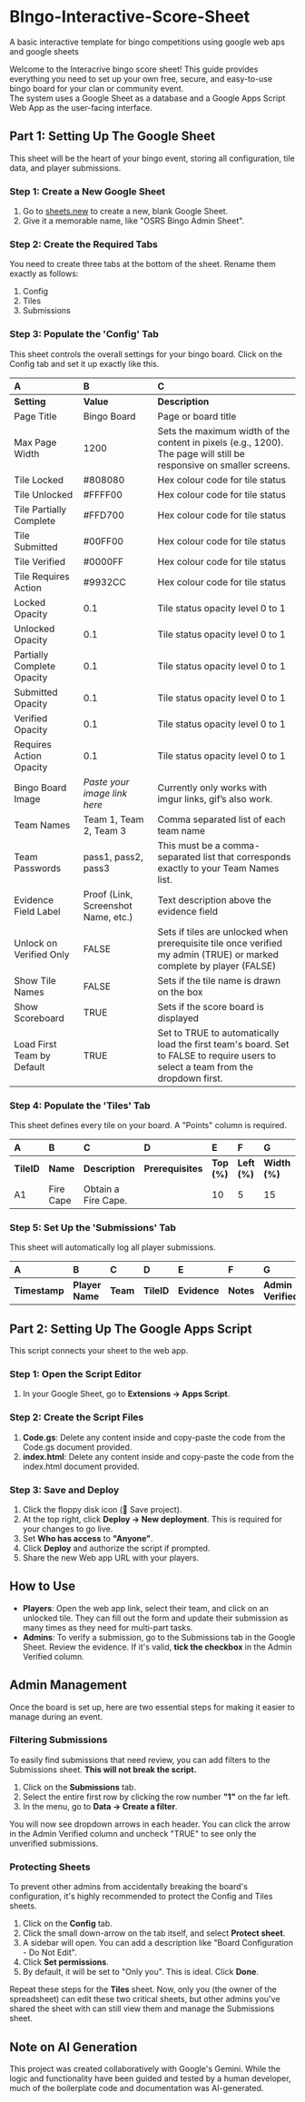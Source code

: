 # BIngo-Interactive-Score-Sheet
A basic interactive template for bingo competitions using google web aps and google sheets

Welcome to the Interacrive bingo score sheet\! This guide provides everything you need to set up your own free, secure, and easy-to-use bingo board for your clan or community event.  
The system uses a Google Sheet as a database and a Google Apps Script Web App as the user-facing interface.

## **Part 1: Setting Up The Google Sheet**

This sheet will be the heart of your bingo event, storing all configuration, tile data, and player submissions.

### **Step 1: Create a New Google Sheet**

1. Go to [sheets.new](https://sheets.new) to create a new, blank Google Sheet.  
2. Give it a memorable name, like "OSRS Bingo Admin Sheet".

### **Step 2: Create the Required Tabs**

You need to create three tabs at the bottom of the sheet. Rename them exactly as follows:

1. Config  
2. Tiles  
3. Submissions

### **Step 3: Populate the 'Config' Tab**

This sheet controls the overall settings for your bingo board. Click on the Config tab and set it up exactly like this.

| A | B | C |
| :---- | :---- | :---- |
| **Setting** | **Value** | **Description** |
| Page Title | Bingo Board | Page or board title | 
| Max Page Width | 1200 | Sets the maximum width of the content in pixels (e.g., 1200). The page will still be responsive on smaller screens. |
| Tile Locked | \#808080 | Hex colour code for tile status |
| Tile Unlocked | \#FFFF00 | Hex colour code for tile status |
| Tile Partially Complete | \#FFD700 | Hex colour code for tile status |
| Tile Submitted | \#00FF00 | Hex colour code for tile status |
| Tile Verified | \#0000FF | Hex colour code for tile status |
| Tile Requires Action | \#9932CC | Hex colour code for tile status |
| Locked Opacity | 0.1 | Tile status opacity level 0 to 1 |
| Unlocked Opacity | 0.1 | Tile status opacity level 0 to 1 |
| Partially Complete Opacity | 0.1 | Tile status opacity level 0 to 1 |
| Submitted Opacity | 0.1 | Tile status opacity level 0 to 1 |
| Verified Opacity | 0.1 | Tile status opacity level 0 to 1 |
| Requires Action Opacity | 0.1 | Tile status opacity level 0 to 1 |
| Bingo Board Image | *Paste your image link here* | Currently only works with imgur links, gif’s also work. |
| Team Names | Team 1, Team 2, Team 3 | Comma separated list of each team name |
| Team Passwords | pass1, pass2, pass3 | This must be a comma-separated list that corresponds exactly to your Team Names list. |
| Evidence Field Label | Proof (Link, Screenshot Name, etc.) | Text description above the evidence field |
| Unlock on Verified Only | FALSE | Sets if tiles are unlocked when prerequisite tile once verified my admin (TRUE) or marked complete by player (FALSE) |
| Show Tile Names | FALSE | Sets if the tile name is drawn on the box |
| Show Scoreboard | TRUE | Sets if the score board is displayed |
| Load First Team by Default | TRUE | Set to TRUE to automatically load the first team's board. Set to FALSE to require users to select a team from the dropdown first. |


### **Step 4: Populate the 'Tiles' Tab**

This sheet defines every tile on your board. A "Points" column is required.

| A | B | C | D | E | F | G | H | I |
| :---- | :---- | :---- | :---- | :---- | :---- | :---- | :---- | :---- |
| **TileID** | **Name** | **Description** | **Prerequisites** | **Top (%)** | **Left (%)** | **Width (%)** | **Height (%)** | **Points** |
| A1 | Fire Cape | Obtain a Fire Cape. |  | 10 | 5 | 15 | 15 | 10 |

### **Step 5: Set Up the 'Submissions' Tab**

This sheet will automatically log all player submissions.

| A | B | C | D | E | F | G | H | I |
| :---- | :---- | :---- | :---- | :---- | :---- | :---- | :---- | :---- |
| **Timestamp** | **Player Name** | **Team** | **TileID** | **Evidence** | **Notes** | **Admin Verified** | **IsComplete** | **RequiresAction** |

## **Part 2: Setting Up The Google Apps Script**

This script connects your sheet to the web app.

### **Step 1: Open the Script Editor**

1. In your Google Sheet, go to **Extensions \-\> Apps Script**.

### **Step 2: Create the Script Files**

1. **Code.gs**: Delete any content inside and copy-paste the code from the Code.gs document provided.  
2. **index.html**: Delete any content inside and copy-paste the code from the index.html document provided.

### **Step 3: Save and Deploy**

1. Click the floppy disk icon (💾 Save project).  
2. At the top right, click **Deploy \-\> New deployment**. This is required for your changes to go live.  
3. Set **Who has access** to **"Anyone"**.  
4. Click **Deploy** and authorize the script if prompted.  
5. Share the new Web app URL with your players.

## **How to Use**

* **Players**: Open the web app link, select their team, and click on an unlocked tile. They can fill out the form and update their submission as many times as they need for multi-part tasks.  
* **Admins**: To verify a submission, go to the Submissions tab in the Google Sheet. Review the evidence. If it's valid, **tick the checkbox** in the Admin Verified column.

## **Admin Management**

Once the board is set up, here are two essential steps for making it easier to manage during an event.

### **Filtering Submissions**

To easily find submissions that need review, you can add filters to the Submissions sheet. **This will not break the script.**

1. Click on the **Submissions** tab.  
2. Select the entire first row by clicking the row number **"1"** on the far left.  
3. In the menu, go to **Data \-\> Create a filter**.

You will now see dropdown arrows in each header. You can click the arrow in the Admin Verified column and uncheck "TRUE" to see only the unverified submissions.

### **Protecting Sheets**

To prevent other admins from accidentally breaking the board's configuration, it's highly recommended to protect the Config and Tiles sheets.

1. Click on the **Config** tab.  
2. Click the small down-arrow on the tab itself, and select **Protect sheet**.  
3. A sidebar will open. You can add a description like "Board Configuration \- Do Not Edit".  
4. Click **Set permissions**.  
5. By default, it will be set to "Only you". This is ideal. Click **Done**.

Repeat these steps for the **Tiles** sheet. Now, only you (the owner of the spreadsheet) can edit these two critical sheets, but other admins you've shared the sheet with can still view them and manage the Submissions sheet.

## **Note on AI Generation**

This project was created collaboratively with Google's Gemini. While the logic and functionality have been guided and tested by a human developer, much of the boilerplate code and documentation was AI-generated.
